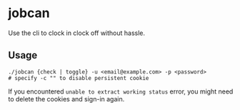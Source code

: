 # jobcan

Use the cli to clock in clock off without hassle.

## Usage

```shell
./jobcan {check | toggle} -u <email@example.com> -p <password>
# specify -c "" to disable persistent cookie
```

If you encountered `unable to extract working status` error, you might need to delete the cookies and sign-in again.
